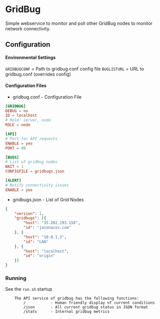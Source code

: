 # GridBug
Simple webservice to monitor and poll other GridBug nodes to monitor network connectivity.

## Configuration

#### Environmental Settings

`GRIDBUGCONF` = Path to gridbug.conf config file
`BUGLISTURL` = URL to gridbug.conf (overrides config)

#### Configuration Files

* gridbug.conf - Configuration File

```conf
[GRIDBUG]
DEBUG = no
ID = localhost
# Role: server, node
ROLE = node

[API]
# Port for API requests
ENABLE = yes
PORT = 80

[BUGS]
# List of gridbug nodes
WAIT = 1
CONFIGFILE = gridbugs.json

[ALERT]
# Notify connectivity issues
ENABLE = yes
```

* gridbugs.json - List of Grid Nodes

```json
{
	"version": 1,
	"gridbugs": [{
		"host": "35.202.193.158",
		"id": "jasonacox.com"
	}, {
		"host": "10.0.1.2",
		"id": "LAN"
	}, {
		"host": "localhost",
		"id": "origin"
	}]
}
```

### Running

See the `run.sh` startup

```
    The API service of gridbug has the following functions:
        /           - Human friendly display of current conditions
        /json       - All current gridbug status in JSON format
        /stats      - Internal gridbug metrics
```
